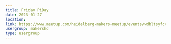 ```yaml
---
title: Friday PiDay
date: 2023-01-27
location: 
link: https://www.meetup.com/heidelberg-makers-meetup/events/wdbltsyfccbkc/
usergroup: makershd
type: usergroup
---
```

